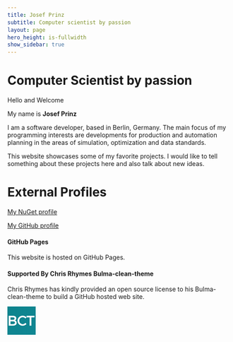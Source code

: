```yaml
---
title: Josef Prinz
subtitle: Computer scientist by passion
layout: page
hero_height: is-fullwidth
show_sidebar: true
---
```


# Computer Scientist by passion

Hello and Welcome

My name is **Josef Prinz**

I am a software developer, based in Berlin, Germany. The main focus of my programming interests are developments for production and automation planning in the areas of simulation, optimization and data standards. 

This website showcases some of my favorite projects. I would like to tell something about these projects here and also talk about new ideas. 

# External Profiles

[My NuGet profile](https://www.nuget.org/profiles/josefPrinz)

[My GitHub profile](https://github.com/josefprinz)


#### GitHub Pages

This website is hosted on GitHub Pages.

#### Supported By Chris Rhymes Bulma-clean-theme

Chris Rhymes has kindly provided an open source license to his Bulma-clean-theme to build a GitHub hosted web site.

[![Bulma-clean-theme](img/bct.png)](https://github.com/chrisrhymes/bulma-clean-theme)